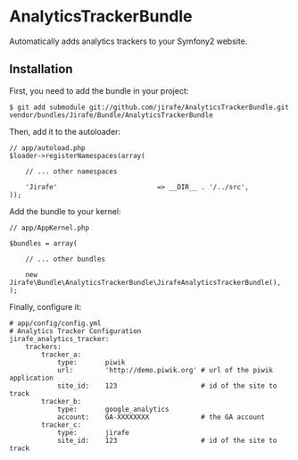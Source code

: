 AnalyticsTrackerBundle
======================

Automatically adds analytics trackers to your Symfony2 website.

Installation
------------

First, you need to add the bundle in your project:

    $ git add submodule git://github.com/jirafe/AnalyticsTrackerBundle.git vendor/bundles/Jirafe/Bundle/AnalyticsTrackerBundle

Then, add it to the autoloader:

    // app/autoload.php
    $loader->registerNamespaces(array(

        // ... other namespaces

        'Jirafe'                         => __DIR__ . '/../src',
    ));

Add the bundle to your kernel:

    // app/AppKernel.php
    
    $bundles = array(
        
        // ... other bundles

        new Jirafe\Bundle\AnalyticsTrackerBundle\JirafeAnalyticsTrackerBundle(),
    );

Finally, configure it:

    # app/config/config.yml
    # Analytics Tracker Configuration
    jirafe_analytics_tracker:
        trackers:
            tracker_a:
                type:       piwik
                url:        'http://demo.piwik.org' # url of the piwik application
                site_id:    123                     # id of the site to track
            tracker_b:
                type:       google_analytics
                account:    GA-XXXXXXXX             # the GA account
            tracker_c:
                type:       jirafe
                site_id:    123                     # id of the site to track
